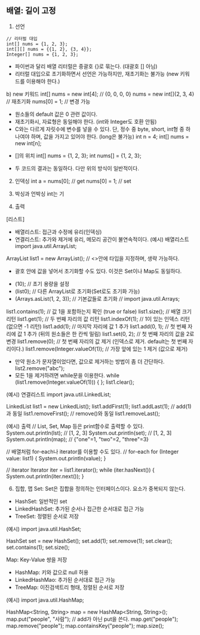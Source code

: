 ## 배열: 길이 고정
1. 선언    
```
// 리터럴 대입
int[] nums = {1, 2, 3};
int[][] nums = {{1, 2}, {3, 4}};
Integer[] nums = {1, 2, 3};
```
- 파이썬과 달리 배열 리터럴은 중괄호 {}로 묶는다. (대괄호 [] 아님)
- 리터럴 대입으로 초기화하면서 선언은 가능하지만,
  재초기화는 불가능 (new 키워드를 이용해야 한다.)

b) new 키워드
int[] nums = new int[4]; // {0, 0, 0, 0}
nums = new int[]{2, 3, 4} // 재초기화
nums[0] = 1; // 변경 가능
- 원소들의 default 값은 0 관련 값이다.
- 재초기화시, 자료형은 동일해야 한다. (int와 Integer도 호환 안됨)
- C와는 다르게 자릿수에 변수를 넣을 수 있다.
  단, 정수 중 byte, short, int형 중 하나여야 하며, 값을 가지고 있어야 한다. (long은 불가능)
  int n = 4;
  int[] nums = new int[n];

* \[]의 위치
int[] nums = {1, 2, 3};
int nums[] = {1, 2, 3};
- 두 코드의 결과는 동일하다.
  다만 위의 방식이 일반적이다.

2. 인덱싱
int a = nums[0]; // get
nums[0] = 1; // set

3. 박싱과 언박싱
int는 기

4. 출력

[리스트]
- 배열리스트: 접근과 수정에 유리(인덱싱)
- 연결리스트: 추가와 제거에 유리, 메모리 공간이 불연속적이다.
(예시) 배열리스트
import java.util.ArrayList;

ArrayList list1 = new ArrayList<Integer>(); // <>안에 타입을 지정하며, 생략 가능하다.
* 괄호 안에 값을 넣어서 초기화할 수도 있다. 이것은 Set이나 Map도 동일하다.
- (10); // 초기 용량을 설정
- (list0); // 다른 ArrayList로 초기화(Set로도 초기화 가능)
- (Arrays.asList(1, 2, 3)); // 기본값들로 초기화 // import java.util.Arrays;

list1.contains(1); // 값 1을 포함하는지 확인 (true or false)
list1.size(); // 배열 크기 리턴
list1.get(1); // 두 번째 자리의 값 리턴
list1.indexOf(1); // 1이 있는 인덱스 리턴 (없으면 -1 리턴)
list1.add(1); // 마지막 자리에 값 1 추가
list1.add(0, 1); // 첫 번째 자리에 값 1 추가 (뒤의 원소들은 한 칸씩 밀림)
list1.set(0, 2); // 첫 번째 자리의 값을 2로 변경
list1.remove(0); // 첫 번째 자리의 값 제거 (인덱스로 제거. default는 첫 번째 자리이다.)
list1.remove(Integer.valueOf(1)); // 가장 앞에 있는 1 제거 (값으로 제거)
- 만약 원소가 문자열이었다면, 값으로 제거하는 방법이 좀 더 간단하다.
  list2.remove("abc");
- 모든 1을 제거하려면 while문을 이용한다.
  while (list1.remove(Integer.valueOf(1))) {
  };
list1.clear();

(예시) 연결리스트
import java.util.LinkedList;

LinkedList list1 = new LinkedList<Integer>();
list1.addFirst(1);
list1.addLast(1); // add(1)과 동일
list1.removeFirst(); // remove()와 동일
list1.removeLast();

(예시) 출력
// List, Set, Map 등은 print함수로 출력할 수 있다.
System.out.println(lst); // [1, 2, 3]
System.out.println(set); // [1, 2, 3]
System.out.println(map); // {"one"=1, "two"=2, "three"=3}

// 배열처럼 for-each나 iterator를 이용할 수도 있다.
// for-each
for (Integer value: list1) {
    System.out.println(value);
}

// iterator
Iterator<Integer> iter = list1.iterator();
while (iter.hasNext()) {
    System.out.println(iter.next());
}

6. 집합, 맵
Set: Set은 집합을 정의하는 인터페이스이다. 요소가 중복되지 않는다. 
- HashSet: 일반적인 set
- LinkedHashSet: 추가된 순서나 접근한 순서대로 접근 가능
- TreeSet: 정렬된 순서로 저장

(예시)
import java.util.HashSet;

HashSet<Integer> set = new HashSet<Integer>();
set.add(1);
set.remove(1);
set.clear();
set.contains(1);
set.size();

Map: Key-Value 쌍을 저장
- HashMap: 키와 값으로 null 허용
- LinkedHashMao: 추가된 순서대로 접근 가능
- TreeMap: 이진검색트리 형태, 정렬된 순서로 저장

(예시)
import java.util.HashMap;

HashMap<String, String> map = new HashMap<String, String>();
map.put("people", "사람"); // add가 아닌 put을 쓴다.
map.get("people");
map.remove("people");
map.containsKey("people");
map.size();
